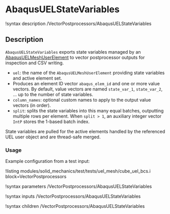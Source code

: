 # AbaqusUELStateVariables

!syntax description /VectorPostprocessors/AbaqusUELStateVariables

## Description

`AbaqusUELStateVariables` exports state variables managed by an
[AbaqusUELMeshUserElement](userobjects/AbaqusUELMeshUserElement.md) to vector postprocessor
outputs for inspection and CSV writing.

- `uel`: the name of the `AbaqusUELMeshUserElement` providing state variables and active element set.
- Produces an element ID vector `abaqus_elem_id` and one or more value vectors. By default, value
  vectors are named `state_var_1`, `state_var_2`, ... up to the number of state variables.
- `column_names`: optional custom names to apply to the output value vectors (in order).
- `split`: splits the state variables into this many equal batches, outputting multiple rows per
  element. When `split > 1`, an auxiliary integer vector `IntP` stores the 1-based batch index.

State variables are pulled for the active elements handled by the referenced UEL user object and are
thread-safe merged.

### Usage

Example configuration from a test input:

!listing modules/solid_mechanics/test/tests/uel_mesh/cube_uel_bcs.i block=VectorPostprocessors

!syntax parameters /VectorPostprocessors/AbaqusUELStateVariables

!syntax inputs /VectorPostprocessors/AbaqusUELStateVariables

!syntax children /VectorPostprocessors/AbaqusUELStateVariables

